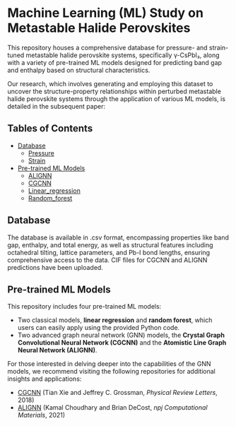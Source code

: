 # Machine Learning (ML) Study on Metastable Halide Perovskites
This repository houses a comprehensive database for pressure- and strain-tuned metastable halide perovskite systems, specifically γ-CsPbI₃, along with a variety of pre-trained ML models designed for predicting band gap and enthalpy based on structural characteristics.

Our research, which involves generating and employing this dataset to uncover the structure-property relationships within perturbed metastable halide perovskite systems through the application of various ML models, is detailed in the subsequent paper:

## Tables of Contents
- [Database](#Database)
  * [Pressure](https://github.com/mhan8/Metastable_ML/tree/main/Database/Pressure)
  * [Strain](https://github.com/mhan8/Metastable_ML/tree/main/Database/Strain)
- [Pre-trained ML Models](#ML_Models)
  * [ALIGNN](https://github.com/mhan8/Metastable_ML/tree/main/ML_Models/ALIGNN)
  * [CGCNN](https://github.com/mhan8/Metastable_ML/tree/main/ML_Models/CGCNN)
  * [Linear_regression](https://github.com/mhan8/Metastable_ML/tree/main/ML_Models/Linear_regression)
  * [Random_forest](https://github.com/mhan8/Metastable_ML/tree/main/ML_Models/Random_forest)

## Database
The database is available in .csv format, encompassing properties like band gap, enthalpy, and total energy, as well as structural features including octahedral tilting, lattice parameters, and Pb-I bond lengths, ensuring comprehensive access to the data. CIF files for CGCNN and ALIGNN predictions have been uploaded.

## Pre-trained ML Models
This repository includes four pre-trained ML models:
* Two classical models, **linear regression** and **random forest**, which users can easily apply using the provided Python code.
* Two advanced graph neural network (GNN) models, the **Crystal Graph Convolutional Neural Network (CGCNN)** and the **Atomistic Line Graph Neural Network (ALIGNN)**.

For those interested in delving deeper into the capabilities of the GNN models, we recommend visiting the following repositories for additional insights and applications:
* [CGCNN](https://github.com/txie-93/cgcnn) (Tian Xie and Jeffrey C. Grossman, _Physical Review Letters_, 2018)
* [ALIGNN](https://github.com/usnistgov/alignn.git) (Kamal Choudhary and Brian DeCost, _npj Computational Materials_, 2021)
